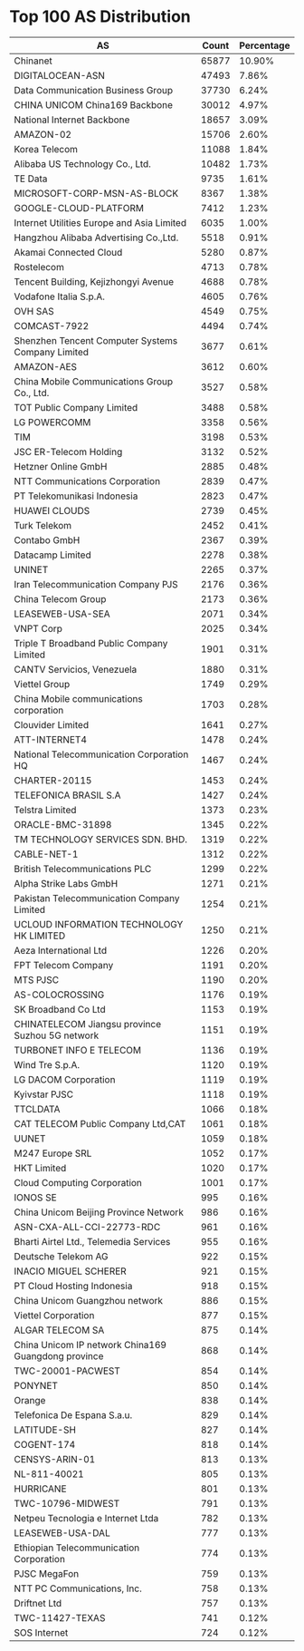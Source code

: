 # Top 100 AS Distribution
| AS | Count | Percentage |
|----|----|----|
| Chinanet | 65877 | 10.90% |
| DIGITALOCEAN-ASN | 47493 | 7.86% |
| Data Communication Business Group | 37730 | 6.24% |
| CHINA UNICOM China169 Backbone | 30012 | 4.97% |
| National Internet Backbone | 18657 | 3.09% |
| AMAZON-02 | 15706 | 2.60% |
| Korea Telecom | 11088 | 1.84% |
| Alibaba US Technology Co., Ltd. | 10482 | 1.73% |
| TE Data | 9735 | 1.61% |
| MICROSOFT-CORP-MSN-AS-BLOCK | 8367 | 1.38% |
| GOOGLE-CLOUD-PLATFORM | 7412 | 1.23% |
| Internet Utilities Europe and Asia Limited | 6035 | 1.00% |
| Hangzhou Alibaba Advertising Co.,Ltd. | 5518 | 0.91% |
| Akamai Connected Cloud | 5280 | 0.87% |
| Rostelecom | 4713 | 0.78% |
| Tencent Building, Kejizhongyi Avenue | 4688 | 0.78% |
| Vodafone Italia S.p.A. | 4605 | 0.76% |
| OVH SAS | 4549 | 0.75% |
| COMCAST-7922 | 4494 | 0.74% |
| Shenzhen Tencent Computer Systems Company Limited | 3677 | 0.61% |
| AMAZON-AES | 3612 | 0.60% |
| China Mobile Communications Group Co., Ltd. | 3527 | 0.58% |
| TOT Public Company Limited | 3488 | 0.58% |
| LG POWERCOMM | 3358 | 0.56% |
| TIM | 3198 | 0.53% |
| JSC ER-Telecom Holding | 3132 | 0.52% |
| Hetzner Online GmbH | 2885 | 0.48% |
| NTT Communications Corporation | 2839 | 0.47% |
| PT Telekomunikasi Indonesia | 2823 | 0.47% |
| HUAWEI CLOUDS | 2739 | 0.45% |
| Turk Telekom | 2452 | 0.41% |
| Contabo GmbH | 2367 | 0.39% |
| Datacamp Limited | 2278 | 0.38% |
| UNINET | 2265 | 0.37% |
| Iran Telecommunication Company PJS | 2176 | 0.36% |
| China Telecom Group | 2173 | 0.36% |
| LEASEWEB-USA-SEA | 2071 | 0.34% |
| VNPT Corp | 2025 | 0.34% |
| Triple T Broadband Public Company Limited | 1901 | 0.31% |
| CANTV Servicios, Venezuela | 1880 | 0.31% |
| Viettel Group | 1749 | 0.29% |
| China Mobile communications corporation | 1703 | 0.28% |
| Clouvider Limited | 1641 | 0.27% |
| ATT-INTERNET4 | 1478 | 0.24% |
| National Telecommunication Corporation HQ | 1467 | 0.24% |
| CHARTER-20115 | 1453 | 0.24% |
| TELEFONICA BRASIL S.A | 1427 | 0.24% |
| Telstra Limited | 1373 | 0.23% |
| ORACLE-BMC-31898 | 1345 | 0.22% |
| TM TECHNOLOGY SERVICES SDN. BHD. | 1319 | 0.22% |
| CABLE-NET-1 | 1312 | 0.22% |
| British Telecommunications PLC | 1299 | 0.22% |
| Alpha Strike Labs GmbH | 1271 | 0.21% |
| Pakistan Telecommunication Company Limited | 1254 | 0.21% |
| UCLOUD INFORMATION TECHNOLOGY HK LIMITED | 1250 | 0.21% |
| Aeza International Ltd | 1226 | 0.20% |
| FPT Telecom Company | 1191 | 0.20% |
| MTS PJSC | 1190 | 0.20% |
| AS-COLOCROSSING | 1176 | 0.19% |
| SK Broadband Co Ltd | 1153 | 0.19% |
| CHINATELECOM Jiangsu province Suzhou 5G network | 1151 | 0.19% |
| TURBONET INFO E TELECOM | 1136 | 0.19% |
| Wind Tre S.p.A. | 1120 | 0.19% |
| LG DACOM Corporation | 1119 | 0.19% |
| Kyivstar PJSC | 1118 | 0.19% |
| TTCLDATA | 1066 | 0.18% |
| CAT TELECOM Public Company Ltd,CAT | 1061 | 0.18% |
| UUNET | 1059 | 0.18% |
| M247 Europe SRL | 1052 | 0.17% |
| HKT Limited | 1020 | 0.17% |
| Cloud Computing Corporation | 1001 | 0.17% |
| IONOS SE | 995 | 0.16% |
| China Unicom Beijing Province Network | 986 | 0.16% |
| ASN-CXA-ALL-CCI-22773-RDC | 961 | 0.16% |
| Bharti Airtel Ltd., Telemedia Services | 955 | 0.16% |
| Deutsche Telekom AG | 922 | 0.15% |
| INACIO MIGUEL SCHERER | 921 | 0.15% |
| PT Cloud Hosting Indonesia | 918 | 0.15% |
| China Unicom Guangzhou network | 886 | 0.15% |
| Viettel Corporation | 877 | 0.15% |
| ALGAR TELECOM SA | 875 | 0.14% |
| China Unicom IP network China169 Guangdong province | 868 | 0.14% |
| TWC-20001-PACWEST | 854 | 0.14% |
| PONYNET | 850 | 0.14% |
| Orange | 838 | 0.14% |
| Telefonica De Espana S.a.u. | 829 | 0.14% |
| LATITUDE-SH | 827 | 0.14% |
| COGENT-174 | 818 | 0.14% |
| CENSYS-ARIN-01 | 813 | 0.13% |
| NL-811-40021 | 805 | 0.13% |
| HURRICANE | 801 | 0.13% |
| TWC-10796-MIDWEST | 791 | 0.13% |
| Netpeu Tecnologia e Internet Ltda | 782 | 0.13% |
| LEASEWEB-USA-DAL | 777 | 0.13% |
| Ethiopian Telecommunication Corporation | 774 | 0.13% |
| PJSC MegaFon | 759 | 0.13% |
| NTT PC Communications, Inc. | 758 | 0.13% |
| Driftnet Ltd | 757 | 0.13% |
| TWC-11427-TEXAS | 741 | 0.12% |
| SOS Internet | 724 | 0.12% |
